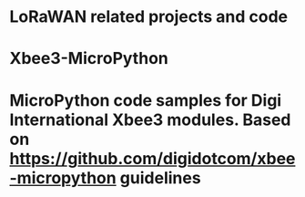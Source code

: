 # LoRaWAN related projects and code
# Xbee3-MicroPython
# MicroPython code samples for Digi International Xbee3 modules. Based on https://github.com/digidotcom/xbee-micropython guidelines
